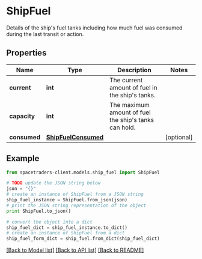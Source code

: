 # ShipFuel

Details of the ship's fuel tanks including how much fuel was consumed during the last transit or action.

## Properties

Name | Type | Description | Notes
------------ | ------------- | ------------- | -------------
**current** | **int** | The current amount of fuel in the ship&#39;s tanks. | 
**capacity** | **int** | The maximum amount of fuel the ship&#39;s tanks can hold. | 
**consumed** | [**ShipFuelConsumed**](ShipFuelConsumed.md) |  | [optional] 

## Example

```python
from spacetraders-client.models.ship_fuel import ShipFuel

# TODO update the JSON string below
json = "{}"
# create an instance of ShipFuel from a JSON string
ship_fuel_instance = ShipFuel.from_json(json)
# print the JSON string representation of the object
print ShipFuel.to_json()

# convert the object into a dict
ship_fuel_dict = ship_fuel_instance.to_dict()
# create an instance of ShipFuel from a dict
ship_fuel_form_dict = ship_fuel.from_dict(ship_fuel_dict)
```
[[Back to Model list]](../README.md#documentation-for-models) [[Back to API list]](../README.md#documentation-for-api-endpoints) [[Back to README]](../README.md)


